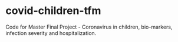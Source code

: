 # covid-children-tfm
Code for Master Final Project - Coronavirus in children, bio-markers, infection severity and hospitalization.
